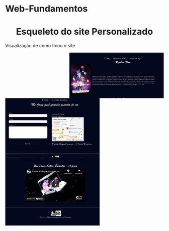 # Web-Fundamentos
<h1 align="center">Esqueleto do site Personalizado </h1>
<p>Visualização de como ficou o site<p>
            <div>
            <img align="right" width="300px" src="assest/img/tela1.1.png">
            <img align="left"width="300px" src="assest/img/tela1.2.png" >
            <img  align="center"width="300px"src="assest/img/tela1.3.png">
          </div>
